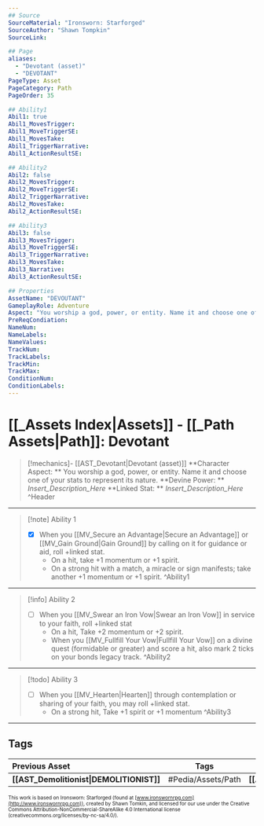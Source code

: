 ```yaml
---
## Source
SourceMaterial: "Ironsworn: Starforged"
SourceAuthor: "Shawn Tompkin"
SourceLink: 

## Page
aliases:
  - "Devotant (asset)"
  - "DEVOTANT"
PageType: Asset
PageCategory: Path
PageOrder: 35

## Ability1
Abil1: true
Abil1_MovesTrigger:
Abil1_MoveTriggerSE:
Abil1_MovesTake:
Abil1_TriggerNarrative:
Abil1_ActionResultSE:

## Ability2
Abil2: false
Abil2_MovesTrigger:
Abil2_MoveTriggerSE:
Abil2_TriggerNarrative:
Abil2_MovesTake:
Abil2_ActionResultSE:

## Ability3
Abil3: false
Abil3_MovesTrigger:
Abil3_MoveTriggerSE:
Abil3_TriggerNarrative:
Abil3_MovesTake:
Abil3_Narrative:
Abil3_ActionResultSE:

## Properties
AssetName: "DEVOUTANT"
GameplayRole: Adventure
Aspect: "You worship a god, power, or entity. Name it and choose one of your stats to represent its nature."
PreReqCondiation: 
NameNum:
NameLabels:
NameValues:
TrackNum:
TrackLabels:
TrackMin:
TrackMax:
ConditionNum:
ConditionLabels:
---
```

# [[_Assets Index|Assets]] - [[_Path Assets|Path]]: Devotant
> [!mechanics]- [[AST_Devotant|Devotant (asset)]]
> **Character Aspect: ** You worship a god, power, or entity. Name it and choose one of your stats to represent its nature.
> **Devine Power: ** _Insert_Description_Here_
> **Linked Stat: ** _Insert_Description_Here_
^Header
___
> [!note] Ability 1
> - [x] When you [[MV_Secure an Advantage|Secure an Advantage]] or [[MV_Gain Ground|Gain Ground]] by calling on it for guidance or aid, roll +linked stat.
> 	- On a hit, take +1 momentum or +1 spirit. 
> 	- On a strong hit with a match, a miracle or sign manifests; take another +1 momentum or +1 spirit.
^Ability1
___
> [!info] Ability 2
> - [ ] When you [[MV_Swear an Iron Vow|Swear an Iron Vow]] in service to your faith, roll +linked stat
> 	- On a hit, Take +2 momentum or +2 spirit. 
> 	- When you [[MV_Fullfill Your Vow|Fullfill Your Vow]] on a divine quest (formidable or greater) and score a hit, also mark 2 ticks on your bonds legacy track.
^Ability2
___
> [!todo] Ability 3
> - [ ] When you [[MV_Hearten|Hearten]] through contemplation or sharing of your faith, you may roll +linked stat. 
> 	- On a strong hit, Take +1 spirit or +1 momentum
^Ability3
___

## Tags
| Previous Asset| Tags | Next Asset |
|:--- |:---:| ---:|
| **[[AST_Demolitionist\|DEMOLITIONIST]]** | #Pedia/Assets/Path | **[[AST_Diplomat\|DIPLOMAT]]** |

<font size=-2>This work is based on Ironsworn: Starforged (found at [www.ironswornrpg.com](http://www.ironswornrpg.com)), created by Shawn Tomkin, and licensed for our use under the Creative Commons Attribution-NonCommercial-ShareAlike 4.0 International license  (creativecommons.org/licenses/by-nc-sa/4.0/).</font>